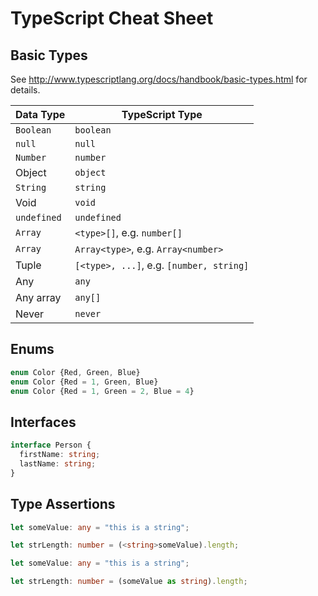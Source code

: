 # TypeScript Cheat Sheet


## Basic Types

See http://www.typescriptlang.org/docs/handbook/basic-types.html for details.

| Data Type     | TypeScript Type |
| ------------- | --------------- |
| `Boolean`     | `boolean`       |
| `null`        | `null`          |
| `Number`      | `number`        |
| Object        | `object`        |
| `String`      | `string`        |
| Void          | `void`          |
| `undefined`   | `undefined`     |
| `Array`       | `<type>[]`, e.g. `number[]` |
| `Array`       | `Array<type>`, e.g. `Array<number>` |
| Tuple         | `[<type>, ...]`, e.g. `[number, string]` |
| Any           | `any`           |
| Any array     | `any[]`         |
| Never         | `never`         |


## Enums

```ts
enum Color {Red, Green, Blue}
enum Color {Red = 1, Green, Blue}
enum Color {Red = 1, Green = 2, Blue = 4}
```


## Interfaces

```ts
interface Person {
  firstName: string;
  lastName: string;
}
```


## Type Assertions

```ts
let someValue: any = "this is a string";

let strLength: number = (<string>someValue).length;
```

```ts
let someValue: any = "this is a string";

let strLength: number = (someValue as string).length;
```
